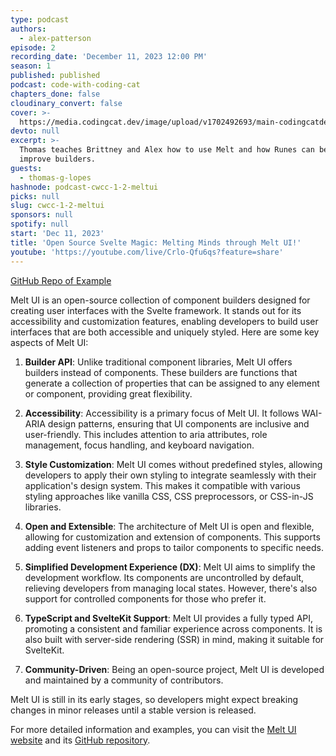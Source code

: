 ```yaml
---
type: podcast
authors:
  - alex-patterson
episode: 2
recording_date: 'December 11, 2023 12:00 PM'
season: 1
published: published
podcast: code-with-coding-cat
chapters_done: false
cloudinary_convert: false
cover: >-
  https://media.codingcat.dev/image/upload/v1702492693/main-codingcatdev-photo/2023-12-11-meltui.png
devto: null
excerpt: >-
  Thomas teaches Brittney and Alex how to use Melt and how Runes can be used to
  improve builders.
guests:
  - thomas-g-lopes
hashnode: podcast-cwcc-1-2-meltui
picks: null
slug: cwcc-1-2-meltui
sponsors: null
spotify: null
start: 'Dec 11, 2023'
title: 'Open Source Svelte Magic: Melting Minds through Melt UI!'
youtube: 'https://youtube.com/live/Crlo-Qfu6qs?feature=share'
---
```


[GitHub Repo of Example](https://github.com/CodingCatDev/code-with-codingcat-meltui)

Melt UI is an open-source collection of component builders designed for creating user interfaces with the Svelte framework. It stands out for its accessibility and customization features, enabling developers to build user interfaces that are both accessible and uniquely styled. Here are some key aspects of Melt UI:

1. **Builder API**: Unlike traditional component libraries, Melt UI offers builders instead of components. These builders are functions that generate a collection of properties that can be assigned to any element or component, providing great flexibility.

2. **Accessibility**: Accessibility is a primary focus of Melt UI. It follows WAI-ARIA design patterns, ensuring that UI components are inclusive and user-friendly. This includes attention to aria attributes, role management, focus handling, and keyboard navigation.

3. **Style Customization**: Melt UI comes without predefined styles, allowing developers to apply their own styling to integrate seamlessly with their application's design system. This makes it compatible with various styling approaches like vanilla CSS, CSS preprocessors, or CSS-in-JS libraries.

4. **Open and Extensible**: The architecture of Melt UI is open and flexible, allowing for customization and extension of components. This supports adding event listeners and props to tailor components to specific needs.

5. **Simplified Development Experience (DX)**: Melt UI aims to simplify the development workflow. Its components are uncontrolled by default, relieving developers from managing local states. However, there's also support for controlled components for those who prefer it.

6. **TypeScript and SvelteKit Support**: Melt UI provides a fully typed API, promoting a consistent and familiar experience across components. It is also built with server-side rendering (SSR) in mind, making it suitable for SvelteKit.

7. **Community-Driven**: Being an open-source project, Melt UI is developed and maintained by a community of contributors.

Melt UI is still in its early stages, so developers might expect breaking changes in minor releases until a stable version is released.

For more detailed information and examples, you can visit the [Melt UI website](https://www.melt-ui.com/docs/introduction) and its [GitHub repository](https://github.com/melt-ui/melt-ui).
